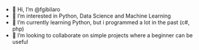 - 👋 Hi, I’m @fgibilaro
- 👀 I’m interested in Python, Data Science and Machine Learning
- 🌱 I’m currently learning Python, but i programmed a lot in the past (c#, php)
- 💞️ I’m looking to collaborate on simple projects where a beginner can be useful


<!---
fgibilaro/fgibilaro is a ✨ special ✨ repository because its `README.md` (this file) appears on your GitHub profile.
You can click the Preview link to take a look at your changes.
--->
